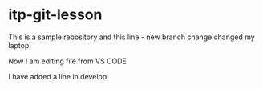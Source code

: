 # itp-git-lesson
This is a sample repository and this line - new branch change
changed my laptop.

Now I am editing file from VS CODE

I have added a line in develop
